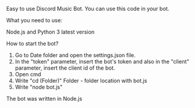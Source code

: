Easy to use Discord Music Bot. You can use this code in your bot.

What you need to use:

Node.js and Python 3 latest version

How to start the bot?
1) Go to Date folder and open the settings.json file.
2) In the "token" parameter, insert the bot's token and also in the "client" parameter, insert the client id of the bot.
3) Open cmd
4) Write "cd (Folder)"
Folder - folder location with bot.js
5) Write "node bot.js"

The bot was written in Node.js
